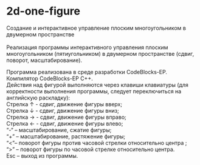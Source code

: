 # 2d-one-figure
Создание и интерактивное управление плоским многоугольником в двумерном пространстве </br></br>
Реализация программы интерактивного управления плоским многоугольником (пятиугольником) в двумерном пространстве (сдвиг, поворот, масштабирование).</br>

Программа реализована в среде разработки CodeBlocks-EP. Компилятор CodeBlocks-EP C++.</br>
Действия над фигурой выполняются через клавиши клавиатуры (для корректности выполнения программы, следует переключиться на английскую раскладку):</br>
Cтрелка ↑ - сдвиг, движение фигуры вверх;</br>
Cтрелка ↓ - сдвиг, движение фигуры вниз;</br>
Cтрелка → - сдвиг, движение фигуры вправо;</br>
Cтрелка ← - сдвиг, движение фигуры влево;</br>
“-“ – масштабирование, сжатие фигуры;</br>
“+” – масштабирование, растяжение фигуры;</br>
“<”– поворот фигуры против часовой стрелки относительно центра ;</br>
“>” – поворот фигуры по часовой стрелке относительно центра.</br>
Esc – выход из программы.

